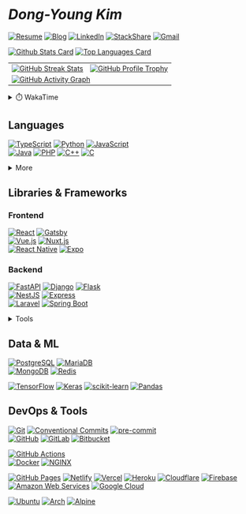 # **_Dong-Young Kim_**

[![Resume](https://img.shields.io/static/v1?style=for-the-badge&logoColor=ffffff&color=000000&logo=notion&label=&message=Resume)](https://dong-young.kim/)
[![Blog](https://img.shields.io/static/v1?style=for-the-badge&logoColor=ffffff&color=00c7b7&logo=netlify&label=&message=Blog)](https://pers0n4.io/)
[![LinkedIn](https://img.shields.io/static/v1?style=for-the-badge&logoColor=ffffff&color=0077b5&logo=linkedin&label=&message=LinkedIn)](https://www.linkedin.com/in/dong-young-kim)
[![StackShare](https://img.shields.io/static/v1?style=for-the-badge&logoColor=ffffff&color=0690fa&logo=stackshare&label=&message=StackShare)](https://stackshare.io/pers0n4)
[![Gmail](https://img.shields.io/static/v1?style=for-the-badge&logoColor=ffffff&color=ea4335&logo=gmail&label=&message=Gmail)](mailto:31337.persona@gmail.com)

<!-- markdownlint-disable MD033 -->
<a href="https://github.com/anuraghazra/github-readme-stats#github-stats-card">
  <img
    src="https://github-readme-stats.vercel.app/api?username=pers0n4&hide_title=true&show_icons=true&include_all_commits=true&count_private=true&hide_border=true&theme=onedark&title_color=5f4b8b&text_color=f0eee9&icon_color=00abc0"
    alt="Github Stats Card"
    height="160"
/></a>

<a href="https://github.com/anuraghazra/github-readme-stats#top-languages-card">
  <img
    src="https://github-readme-stats.vercel.app/api/top-langs?username=pers0n4&hide=css,tex&hide_title=true&layout=compact&langs_count=8&hide_border=true&theme=onedark&title_color=5f4b8b&text_color=f0eee9&icon_color=00abc0"
    alt="Top Languages Card"
/></a>

<table>
  <tbody>
    <tr>
      <td>
        <a href="https://github.com/DenverCoder1/github-readme-streak-stats">
          <img
            src="https://github-readme-streak-stats.herokuapp.com/?user=pers0n4&theme=onedark&hide_border=true&stroke=f0eee9&ring=5f4b8b&fire=5f4b8b&currStreakNum=00abc0&currStreakLabel=00abc0&date_format=Y-m-d"
            alt="GitHub Streak Stats"
        /></a>
      </td>
      <td>
        <a href="https://github.com/ryo-ma/github-profile-trophy">
          <img
            src="https://github-profile-trophy.vercel.app/?username=pers0n4&theme=onedark&row=2&column=4&no-frame=true"
            alt="GitHub Profile Trophy"
        /></a>
      </td>
    </tr>
    <tr>
      <td colspan="2">
        <a href="https://github.com/ashutosh00710/github-readme-activity-graph">
          <img
            src="https://activity-graph.herokuapp.com/graph?username=pers0n4&bg_color=282c34&color=f0eee9&line=5f4b8b&point=00abc0&hide_border=true&hide_title=true"
            alt="GitHub Activity Graph"
        /></a>
      </td>
    </tr>
  </tbody>
</table>
<!-- markdownlint-enable -->

<!-- markdownlint-disable MD033 -->
<!-- prettier-ignore-start -->
<details>
  <summary>⏱️ WakaTime</summary>

<!--START_SECTION:waka-->
![Code Time](http://img.shields.io/badge/Code%20Time-0%20secs-blue)

![Lines of code](https://img.shields.io/badge/From%20Hello%20World%20I%27ve%20Written-249%20Thousand%20lines%20of%20code-blue)

**I'm a Night 🦉** 

```text
🌞 Morning    20 commits     ░░░░░░░░░░░░░░░░░░░░░░░░░   1.54% 
🌆 Daytime    333 commits    ██████░░░░░░░░░░░░░░░░░░░   25.6% 
🌃 Evening    523 commits    ██████████░░░░░░░░░░░░░░░   40.2% 
🌙 Night      425 commits    ████████░░░░░░░░░░░░░░░░░   32.67%

```
📅 **I'm Most Productive on Wednesday** 

```text
Monday       146 commits    ██░░░░░░░░░░░░░░░░░░░░░░░   11.22% 
Tuesday      168 commits    ███░░░░░░░░░░░░░░░░░░░░░░   12.91% 
Wednesday    244 commits    ████░░░░░░░░░░░░░░░░░░░░░   18.75% 
Thursday     168 commits    ███░░░░░░░░░░░░░░░░░░░░░░   12.91% 
Friday       144 commits    ██░░░░░░░░░░░░░░░░░░░░░░░   11.07% 
Saturday     243 commits    ████░░░░░░░░░░░░░░░░░░░░░   18.68% 
Sunday       188 commits    ███░░░░░░░░░░░░░░░░░░░░░░   14.45%

```


📊 **This Week I Spent My Time On** 

```text
⌚︎ Time Zone: Asia/Seoul

💬 Programming Languages: 
TypeScript               32 hrs 24 mins      ██████████████████░░░░░░░   72.49% 
Python                   4 hrs 55 mins       ██░░░░░░░░░░░░░░░░░░░░░░░   11.0% 
JSON                     4 hrs 24 mins       ██░░░░░░░░░░░░░░░░░░░░░░░   9.87% 
Other                    1 hr 9 mins         ░░░░░░░░░░░░░░░░░░░░░░░░░   2.57% 
YAML                     37 mins             ░░░░░░░░░░░░░░░░░░░░░░░░░   1.38%

🔥 Editors: 
VS Code                  44 hrs 42 mins      █████████████████████████   100.0%

💻 Operating System: 
Linux                    44 hrs 42 mins      █████████████████████████   100.0%

```

**I Mostly Code in TypeScript** 

```text
TypeScript               18 repos            ██████░░░░░░░░░░░░░░░░░░░   26.47% 
Python                   14 repos            █████░░░░░░░░░░░░░░░░░░░░   20.59% 
JavaScript               5 repos             █░░░░░░░░░░░░░░░░░░░░░░░░   7.35% 
C++                      4 repos             █░░░░░░░░░░░░░░░░░░░░░░░░   5.88% 
Java                     4 repos             █░░░░░░░░░░░░░░░░░░░░░░░░   5.88%

```


**Timeline**

![Chart not found](https://raw.githubusercontent.com/pers0n4/pers0n4/main/charts/bar_graph.png) 


 Last Updated on 2022-06-20T01:58:22 UTC
<!--END_SECTION:waka-->

</details>
<!-- prettier-ignore-end -->
<!-- markdownlint-enable -->

## Languages

[![TypeScript]](https://www.typescriptlang.org/)
[![Python]](https://www.python.org/)
[![JavaScript]](https://www.ecma-international.org/publications/standards/Ecma-262.htm)
\
[![Java]](https://openjdk.java.net/)
[![PHP]](https://www.php.net/)
[![C++]](https://isocpp.org/)
[![C]](https://en.cppreference.com/w/c)

<!-- markdownlint-disable MD033 -->
<details>
  <summary>More</summary>

[![Rust]](https://www.rust-lang.org/)
[![Go]](https://golang.org/)
\
[![Kotlin]](https://kotlinlang.org/)
[![Scala]](https://www.scala-lang.org/)

</details>
<!-- markdownlint-enable -->

## Libraries & Frameworks

### Frontend

[![React]](https://reactjs.org/)
[![Gatsby]](https://www.gatsbyjs.com/)
\
[![Vue.js]](https://vuejs.org/)
[![Nuxt.js]](https://nuxtjs.org/)
\
[![React Native]](https://reactnative.dev/)
[![Expo]](https://expo.dev/)

### Backend

[![FastAPI]](https://fastapi.tiangolo.com/)
[![Django]](https://www.djangoproject.com/)
[![Flask]](https://flask.palletsprojects.com/)
\
[![NestJS]](https://nestjs.com/)
[![Express]](https://expressjs.com/)
\
[![Laravel]](https://laravel.com/)
[![Spring Boot]](https://spring.io/)

<!-- markdownlint-disable MD033 -->
<details>
  <summary>Tools</summary>

[![Storybook]](https://storybook.js.org/)
[![Swagger]](https://swagger.io/)
[![Insomnia]](https://insomnia.rest/)

[![Node.js]](https://nodejs.org/en/)
[![Deno]](https://deno.land/)
\
[![Volta]](https://volta.sh/)
[![nvm]](https://github.com/nvm-sh/nvm)
[![yarn]](https://yarnpkg.com/)
[![pnpm]](https://pnpm.io/)
\
[![pyenv]](https://github.com/pyenv/pyenv)
[![Poetry]](https://python-poetry.org/)

</details>
<!-- markdownlint-enable -->

## Data & ML

[![PostgreSQL]](https://www.postgresql.org/)
[![MariaDB]](https://mariadb.org/)
\
[![MongoDB]](https://www.mongodb.com/)
[![Redis]](https://redis.io/)

[![TensorFlow]](https://www.tensorflow.org/)
[![Keras]](https://keras.io/)
[![scikit-learn]](https://scikit-learn.org/stable/)
[![Pandas]](https://pandas.pydata.org/)

## DevOps & Tools

[![Git]](https://git-scm.com/)
[![Conventional Commits]](https://conventionalcommits.org)
[![pre-commit]](https://pre-commit.com/)
\
[![GitHub]](https://github.com/)
[![GitLab]](https://about.gitlab.com/)
[![Bitbucket]](https://bitbucket.org/)

[![GitHub Actions]](https://github.com/features/actions)
\
[![Docker]](https://www.docker.com/)
[![NGINX]](https://www.nginx.com/)

[![GitHub Pages]](https://pages.github.com/)
[![Netlify]](https://www.netlify.com/)
[![Vercel]](https://vercel.com/)
[![Heroku]](https://www.heroku.com/)
[![Cloudflare]](https://www.cloudflare.com/)
[![Firebase]](https://firebase.google.com/)
\
[![Amazon Web Services]](https://aws.amazon.com/)
[![Google Cloud]](https://cloud.google.com/)

[![Ubuntu]](https://ubuntu.com/)
[![Arch]](https://archlinux.org/)
[![Alpine]](https://alpinelinux.org/)

<!-------------------------------- Badge Links -------------------------------->

<!-- Languages -->

[c]: https://img.shields.io/endpoint?url=https://badges.deno.dev/C
[c++]: https://img.shields.io/endpoint?url=https://badges.deno.dev/C%2B%2B?namedLogo=cplusplus
[go]: https://img.shields.io/endpoint?url=https://badges.deno.dev/Go
[java]: https://img.shields.io/endpoint?url=https://badges.deno.dev/Java
[javascript]: https://img.shields.io/endpoint?url=https://badges.deno.dev/JavaScript
[kotlin]: https://img.shields.io/endpoint?url=https://badges.deno.dev/Kotlin
[php]: https://img.shields.io/endpoint?url=https://badges.deno.dev/PHP
[python]: https://img.shields.io/endpoint?url=https://badges.deno.dev/Python
[rust]: https://img.shields.io/endpoint?url=https://badges.deno.dev/Rust
[scala]: https://img.shields.io/endpoint?url=https://badges.deno.dev/Scala
[typescript]: https://img.shields.io/endpoint?url=https://badges.deno.dev/TypeScript

<!-- Libraries & Frameworks / Frontend -->

[gatsby]: https://img.shields.io/endpoint?url=https://badges.deno.dev/Gatsby
[react]: https://img.shields.io/endpoint?url=https://badges.deno.dev/React
[vue.js]: https://img.shields.io/endpoint?url=https://badges.deno.dev/Vue.js
[nuxt.js]: https://img.shields.io/endpoint?url=https://badges.deno.dev/Nuxt.js
[react native]: https://img.shields.io/endpoint?url=https://badges.deno.dev/?message=React%2BNative%26namedLogo=react
[expo]: https://img.shields.io/endpoint?url=https://badges.deno.dev/Expo

<!-- Libraries & Frameworks / Backend -->

[django]: https://img.shields.io/endpoint?url=https://badges.deno.dev/Django
[express]: https://img.shields.io/endpoint?url=https://badges.deno.dev/Express
[fastapi]: https://img.shields.io/endpoint?url=https://badges.deno.dev/FastAPI
[flask]: https://img.shields.io/endpoint?url=https://badges.deno.dev/Flask
[laravel]: https://img.shields.io/endpoint?url=https://badges.deno.dev/Laravel
[nestjs]: https://img.shields.io/endpoint?url=https://badges.deno.dev/NestJS
[spring boot]: https://img.shields.io/endpoint?url=https://badges.deno.dev/?message=Spring%2BBoot

<!-- Libraries & Frameworks / Tools -->

[insomnia]: https://img.shields.io/endpoint?url=https://badges.deno.dev/Insomnia
[storybook]: https://img.shields.io/endpoint?url=https://badges.deno.dev/Storybook
[swagger]: https://img.shields.io/endpoint?url=https://badges.deno.dev/Swagger

<!-- Libraries & Frameworks / Package Manager -->

[deno]: https://img.shields.io/endpoint?url=https://badges.deno.dev/Deno
[node.js]: https://img.shields.io/endpoint?url=https://badges.deno.dev/Node.js
[nvm]: https://img.shields.io/endpoint?url=https://badges.deno.dev/nvm?namedLogo=npm
[pnpm]: https://img.shields.io/endpoint?url=https://badges.deno.dev/pnpm
[poetry]: https://img.shields.io/endpoint?url=https://badges.deno.dev/Poetry
[pyenv]: https://img.shields.io/endpoint?url=https://badges.deno.dev/pyenv?color=3776ab
[volta]: https://img.shields.io/endpoint?url=https://badges.deno.dev/Volta?color=257a83
[yarn]: https://img.shields.io/endpoint?url=https://badges.deno.dev/yarn

<!-- Data & ML -->

[keras]: https://img.shields.io/endpoint?url=https://badges.deno.dev/Keras
[mariadb]: https://img.shields.io/endpoint?url=https://badges.deno.dev/MariaDB
[mongodb]: https://img.shields.io/endpoint?url=https://badges.deno.dev/MongoDB
[pandas]: https://img.shields.io/endpoint?url=https://badges.deno.dev/Pandas
[postgresql]: https://img.shields.io/endpoint?url=https://badges.deno.dev/PostgreSQL
[redis]: https://img.shields.io/endpoint?url=https://badges.deno.dev/Redis
[scikit-learn]: https://img.shields.io/endpoint?url=https://badges.deno.dev/scikit-learn
[tensorflow]: https://img.shields.io/endpoint?url=https://badges.deno.dev/TensorFlow

<!-- Version Control System -->

[bitbucket]: https://img.shields.io/endpoint?url=https://badges.deno.dev/Bitbucket
[conventional commits]: https://img.shields.io/endpoint?url=https://badges.deno.dev/?message=Conventional%2BCommits
[git]: https://img.shields.io/endpoint?url=https://badges.deno.dev/Git
[github]: https://img.shields.io/endpoint?url=https://badges.deno.dev/GitHub
[gitlab]: https://img.shields.io/endpoint?url=https://badges.deno.dev/GitLab
[pre-commit]: https://img.shields.io/endpoint?url=https://badges.deno.dev/pre-commit

<!-- DevOps -->

[docker]: https://img.shields.io/endpoint?url=https://badges.deno.dev/Docker
[github actions]: https://img.shields.io/endpoint?url=https://badges.deno.dev/?message=GitHub%2BActions
[nginx]: https://img.shields.io/endpoint?url=https://badges.deno.dev/NGINX

<!-- Cloud -->

[amazon web services]: https://img.shields.io/endpoint?url=https://badges.deno.dev/?message=Amazon%2BWeb%2BServices%26namedLogo=amazon-aws
[cloudflare]: https://img.shields.io/endpoint?url=https://badges.deno.dev/Cloudflare
[firebase]: https://img.shields.io/endpoint?url=https://badges.deno.dev/Firebase
[github pages]: https://img.shields.io/endpoint?url=https://badges.deno.dev/?message=GitHub%2BPages
[google cloud]: https://img.shields.io/endpoint?url=https://badges.deno.dev/?message=Google%2BCloud
[heroku]: https://img.shields.io/endpoint?url=https://badges.deno.dev/Heroku
[netlify]: https://img.shields.io/endpoint?url=https://badges.deno.dev/Netlify
[vercel]: https://img.shields.io/endpoint?url=https://badges.deno.dev/Vercel

<!-- OS -->

[alpine]: https://img.shields.io/endpoint?url=https://badges.deno.dev/?message=Alpine%2BLinux
[arch]: https://img.shields.io/endpoint?url=https://badges.deno.dev/?message=Arch%2BLinux
[ubuntu]: https://img.shields.io/endpoint?url=https://badges.deno.dev/Ubuntu
